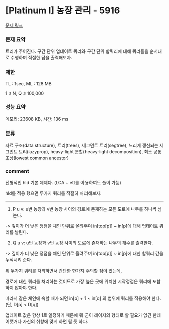 # [Platinum I] 농장 관리 - 5916

[문제 링크](https://www.acmicpc.net/problem/5916)

### 문제 요약

<p> 트리가 주어진다. 구간 단위 업데이트 쿼리와 구간 단위 합쿼리에 대해 쿼리들을 순서대로 수행하며 적절한 답을 출력해보자. </p>

### 제한

TL : 1sec, ML : 128 MB

1 ≤ N, Q ≤ 100,000

### 성능 요약

메모리: 23608 KB, 시간: 136 ms

### 분류

자료 구조(data structure), 트리(trees), 세그먼트 트리(segtree), 느리게 갱신되는 세그먼트 트리(lazyprop), heavy-light 분할(heavy-light decomposition), 최소 공통 조상(lowest common ancestor)

### comment

전형적인 hld 기본 예제다. (LCA + ett를 이용하여도 풀이 가능)

hld를 적용 했으면 두가지 쿼리를 적절히 처리해보자.

-----------------------------------------------------------------------------------------------------------------------------------------------------------------------

1. P u v: u번 농장과 v번 농장 사이의 경로에 존재하는 모든 도로에 나무를 하나씩 심는다.

-> 깊이가 더 낮은 정점을 체인 단위로 올려주며 in[top[p]] ~ in[p]에 대해 업데이트 쿼리를 날린다.

2. Q u v: u번 농장과 v번 농장 사이의 도로에 존재하는 나무의 개수를 출력한다.

-> 깊이가 더 낮은 정점을 체인 단위로 올려주며 in[top[p]] ~ in[p]에 대한 합쿼리 값을 누적시켜 준다.

위 두가지 쿼리를 처리하면서 간단한 한가지 주의할 점이 있는데,

경로에 대한 쿼리를 처리하는 것이므로 가장 높은 곳에 위치한 시작정점은 쿼리에 포함하지 않아야 한다.

따라서 같은 체인에 속할 때가 되면 in[p] + 1 ~ in[q] 의 범위에 쿼리를 적용해야 한다.(단, D[p] < D[q])


업데이트 값은 항상 1로 일정하기 때문에 뭐 굳이 레이지의 형태로 할 필요가 없긴 한데 어쨋거나 자신의 취향에 맞게 하면 될 듯 하다.

